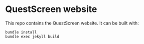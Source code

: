 # QuestScreen website

This repo contains the QuestScreen website.
It can be built with:

    bundle install
    bundle exec jekyll build

